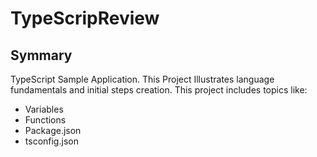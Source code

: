 # TypeScripReview

## Symmary

TypeScript Sample Application.
This Project Illustrates language fundamentals and initial steps creation. 
This project includes topics like:

* Variables
* Functions
* Package.json
* tsconfig.json

